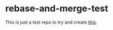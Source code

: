 # rebase-and-merge-test

This is just a test repo to try and create [this](https://twitter.com/kentcdodds/status/638725681728241673).
